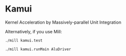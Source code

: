 Kamui
=====
Kernel Acceleration by Massively-parallel Unit Integration


Alternatively, if you use Mill:
```sh
./mill kamui.test
```

```sh
./mill kamui.runMain AluDriver
```